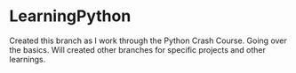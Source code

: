# LearningPython
Created this branch as I work through the Python Crash Course. Going over the basics. Will created other branches for specific projects and other learnings.